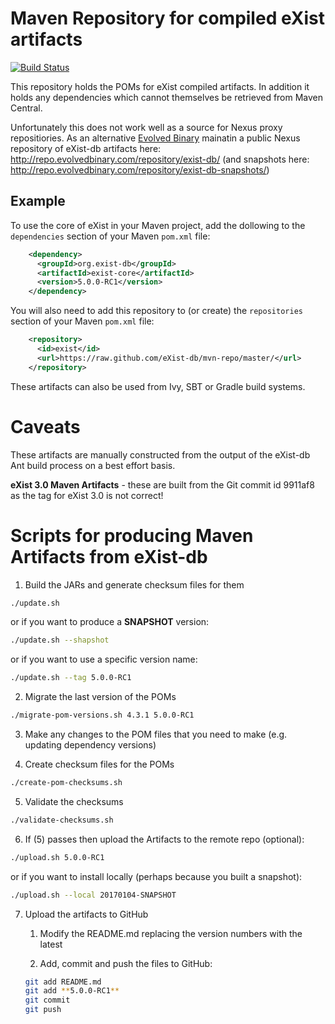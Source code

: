 # Maven Repository for compiled eXist artifacts
[![Build Status](https://travis-ci.org/eXist-db/mvn-repo.png?branch=master)](https://travis-ci.org/eXist-db/mvn-repo)

This repository holds the POMs for eXist compiled artifacts. In addition it holds any dependencies which cannot themselves be retrieved from Maven Central.

Unfortunately this does not work well as a source for Nexus proxy repositiories. As an alternative [Evolved Binary](http://www.evolvedbinary.com) mainatin a public Nexus repository of eXist-db artifacts here: http://repo.evolvedbinary.com/repository/exist-db/ (and snapshots here: http://repo.evolvedbinary.com/repository/exist-db-snapshots/)

## Example

To use the core of eXist in your Maven project, add the dollowing to the `dependencies` section of your Maven `pom.xml` file:

```xml
    <dependency>
      <groupId>org.exist-db</groupId>
      <artifactId>exist-core</artifactId>
      <version>5.0.0-RC1</version>
    </dependency>
```

You will also need to add this repository to (or create) the `repositories` section of your Maven `pom.xml` file:

```xml
    <repository>
      <id>exist</id>
      <url>https://raw.github.com/eXist-db/mvn-repo/master/</url>
    </repository>
```

These artifacts can also be used from Ivy, SBT or Gradle build systems.


Caveats
=======

These artifacts are manually constructed from the output of the eXist-db Ant build process on a best effort basis.

**eXist 3.0 Maven Artifacts** - these are built from the Git commit id 9911af8 as the tag for eXist 3.0 is not correct!


Scripts for producing Maven Artifacts from eXist-db
===================================================

1. Build the JARs and generate checksum files for them

```bash
./update.sh
```

or if you want to produce a **SNAPSHOT** version:

```bash
./update.sh --shapshot
```

or if you want to use a specific version name:

```bash
./update.sh --tag 5.0.0-RC1
```

2. Migrate the last version of the POMs

```bash
./migrate-pom-versions.sh 4.3.1 5.0.0-RC1
```

3. Make any changes to the POM files that you need to make (e.g. updating dependency versions)


4. Create checksum files for the POMs
```bash
./create-pom-checksums.sh
```

5. Validate the checksums
```bash
./validate-checksums.sh
```

6. If (5) passes then upload the Artifacts to the remote repo (optional):
```bash
./upload.sh 5.0.0-RC1
```

or if you want to install locally (perhaps because you built a snapshot):

```bash
./upload.sh --local 20170104-SNAPSHOT
```

7. Upload the artifacts to GitHub

    1. Modify the README.md replacing the version numbers with the latest

    2. Add, commit and push the files to GitHub:

    ```bash
    git add README.md
    git add **5.0.0-RC1**
    git commit
    git push
    ```


